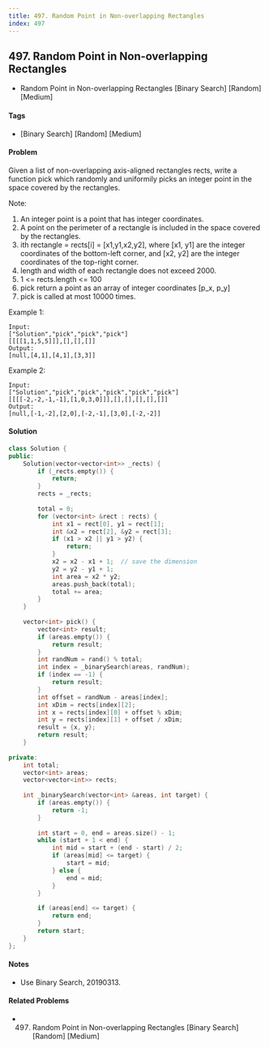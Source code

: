 ```yaml
---
title: 497. Random Point in Non-overlapping Rectangles
index: 497
---
```


## 497. Random Point in Non-overlapping Rectangles
- Random Point in Non-overlapping Rectangles [Binary Search] [Random] [Medium]

#### Tags
- [Binary Search] [Random] [Medium]

#### Problem
Given a list of non-overlapping axis-aligned rectangles rects, write a function pick which randomly and uniformily picks an integer point in the space covered by the rectangles.

Note:

1. An integer point is a point that has integer coordinates. 
2. A point on the perimeter of a rectangle is included in the space covered by the rectangles. 
3. ith rectangle = rects[i] = [x1,y1,x2,y2], where [x1, y1] are the integer coordinates of the bottom-left corner, and [x2, y2] are the integer coordinates of the top-right corner.
4. length and width of each rectangle does not exceed 2000.
5. 1 <= rects.length <= 100
6. pick return a point as an array of integer coordinates [p_x, p_y]
7. pick is called at most 10000 times.

Example 1:

    Input: 
    ["Solution","pick","pick","pick"]
    [[[[1,1,5,5]]],[],[],[]]
    Output: 
    [null,[4,1],[4,1],[3,3]]

Example 2:

    Input: 
    ["Solution","pick","pick","pick","pick","pick"]
    [[[[-2,-2,-1,-1],[1,0,3,0]]],[],[],[],[],[]]
    Output: 
    [null,[-1,-2],[2,0],[-2,-1],[3,0],[-2,-2]]

#### Solution
``` C++
class Solution {
public:
    Solution(vector<vector<int>> _rects) {
        if (_rects.empty()) {
            return;
        }
        rects = _rects;
        
        total = 0;
        for (vector<int> &rect : rects) {
            int x1 = rect[0], y1 = rect[1];
            int &x2 = rect[2], &y2 = rect[3];
            if (x1 > x2 || y1 > y2) {
                return;
            }
            x2 = x2 - x1 + 1;  // save the dimension
            y2 = y2 - y1 + 1;
            int area = x2 * y2;
            areas.push_back(total);
            total += area;
        }
    }
    
    vector<int> pick() {
        vector<int> result;
        if (areas.empty()) {
            return result;
        }
        int randNum = rand() % total;
        int index = _binarySearch(areas, randNum);
        if (index == -1) {
            return result;
        }
        int offset = randNum - areas[index];
        int xDim = rects[index][2];
        int x = rects[index][0] + offset % xDim;
        int y = rects[index][1] + offset / xDim;
        result = {x, y};
        return result;
    }
    
private:
    int total;
    vector<int> areas;
    vector<vector<int>> rects;
    
    int _binarySearch(vector<int> &areas, int target) {
        if (areas.empty()) {
            return -1;
        }
        
        int start = 0, end = areas.size() - 1;
        while (start + 1 < end) {
            int mid = start + (end - start) / 2;
            if (areas[mid] <= target) {
                start = mid;
            } else {
                end = mid;
            }
        }
        
        if (areas[end] <= target) {
            return end;
        }
        return start;
    }
};
```

#### Notes
- Use Binary Search, 20190313.

#### Related Problems
- 497. Random Point in Non-overlapping Rectangles [Binary Search] [Random] [Medium]
